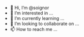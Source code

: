 - 👋 Hi, I’m @soignor
- 👀 I’m interested in ...
- 🌱 I’m currently learning ...
- 💞️ I’m looking to collaborate on ...
- 📫 How to reach me ...

<!---
soignor/soignor is a ✨ special ✨ repository because its `README.md` (this file) appears on your GitHub profile.
You can click the Preview link to take a look at your changes.
--->
